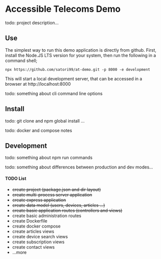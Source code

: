 # Accessible Telecoms Demo

todo: project description...

## Use

The simplest way to run this demo application is directly from github. First,
install the Node.JS LTS version for your system, then run the following in a
command shell;
```
npx https://github.com/satori99/at-demo.git -p 8000 -e development
```

This will start a local development server, that can be accessed in a browser
at http://localhost:8000

todo: something about cli command line options

## Install

todo: git clone and npm global install ...

todo: docker and compose notes

## Development

todo: something about npm run commands

todo: something about differences between production and dev modes...

#### TODO List

  - ~~create project (package.json and dir layout)~~
  - ~~create multi-process server application~~
  - ~~create express application~~
  - ~~create data model (users, devices, articles ...)~~
  - ~~create basic application routes (controllers and views)~~
  - create basic administration routes
  - create Dockerfile
  - create docker compose
  - create articles views
  - create device search views
  - create subscription views
  - create contact views
  - ...more

